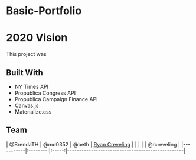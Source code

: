 # Basic-Portfolio

# 2020 Vision
This project was 
## Built With
- NY Times API
- Propublica Congress API
- Propublica Campaign Finance API
- Canvas.js
- Materialize.css
## Team
| @BrendaTH | @md0352  | @beth | [Ryan Creveling](https://github.com/rcreveling) |
|           |          |       | @rcreveling                                     |
|-----------|:--------:|:-----:|-------------------------------------------------|
